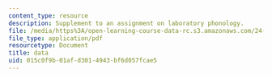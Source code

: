 ```yaml
---
content_type: resource
description: Supplement to an assignment on laboratory phonology.
file: /media/https%3A/open-learning-course-data-rc.s3.amazonaws.com/24-910-topics-in-linguistic-theory-laboratory-phonology-spring-2007/015c0f9b01afd3014943bf6d057fcae5_data.pdf
file_type: application/pdf
resourcetype: Document
title: data
uid: 015c0f9b-01af-d301-4943-bf6d057fcae5
---
```

